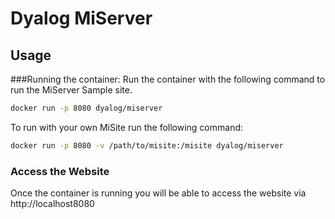 # Dyalog MiServer
## Usage
###Running the container:
Run the container with the following command to run the MiServer Sample site.
```sh
docker run -p 8080 dyalog/miserver
```

To run with your own MiSite run the following command:
```sh
docker run -p 8080 -v /path/to/misite:/misite dyalog/miserver
```

### Access the Website

Once the container is running you will be able to access the website via http://localhost8080
